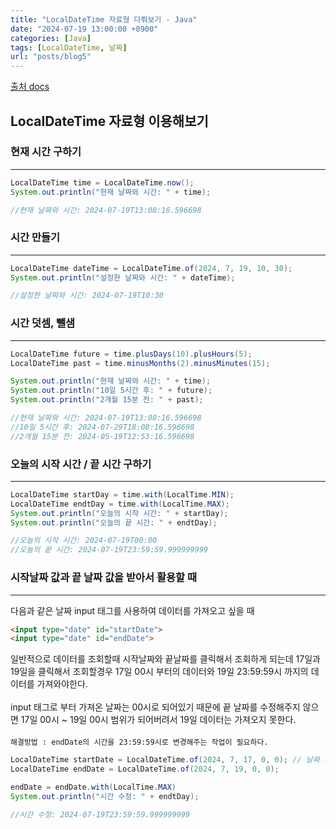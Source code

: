 ```yaml
---
title: "LocalDateTime 자료형 다뤄보기 - Java"
date: "2024-07-19 13:00:00 +0900"
categories: [Java]
tags: [LocalDateTime, 날짜]
url: "posts/blog5"
---
```

[출처 docs](https://docs.oracle.com/javase/8/docs/api/java/time/LocalDate.html) 

## LocalDateTime 자료형 이용해보기

### 현재 시간 구하기
<hr>

```java
LocalDateTime time = LocalDateTime.now();
System.out.println("현재 날짜와 시간: " + time);

//현재 날짜와 시간: 2024-07-19T13:08:16.596698
```

### 시간 만들기
<hr>

```java
LocalDateTime dateTime = LocalDateTime.of(2024, 7, 19, 10, 30);
System.out.println("설정한 날짜와 시간: " + dateTime);

//설정한 날짜와 시간: 2024-07-19T10:30
```

### 시간 덧셈, 뺄샘
<hr>

```java
LocalDateTime future = time.plusDays(10).plusHours(5);
LocalDateTime past = time.minusMonths(2).minusMinutes(15);

System.out.println("현재 날짜와 시간: " + time);
System.out.println("10일 5시간 후: " + future);
System.out.println("2개월 15분 전: " + past);

//현재 날짜와 시간: 2024-07-19T13:08:16.596698
//10일 5시간 후: 2024-07-29T18:08:16.596698
//2개월 15분 전: 2024-05-19T12:53:16.596698
```

### 오늘의 시작 시간 / 끝 시간 구하기
<hr>

```java
LocalDateTime startDay = time.with(LocalTime.MIN);
LocalDateTime endtDay = time.with(LocalTime.MAX);
System.out.println("오늘의 시작 시간: " + startDay);
System.out.println("오늘의 끝 시간: " + endtDay);

//오늘의 시작 시간: 2024-07-19T00:00
//오늘의 끝 시간: 2024-07-19T23:59:59.999999999
```

### 시작날짜 값과 끝 날짜 값을 받아서 활용할 때
<hr>

다음과 같은 날짜 input 태그를 사용하여 데이터를 가져오고 싶을 때
```html
<input type="date" id="startDate">
<input type="date" id="endDate">
```

일반적으로 데이터를 조회할때 시작날짜와 끝날짜를 클릭해서 조회하게 되는데
17일과 19일을 클릭해서 조회할경우 17일 00시 부터의 데이터와 19일 23:59:59시 까지의 데이터를 가져와야한다. <br><br>
input 태그로 부터 가져온 날짜는 00시로 되어있기 때문에 끝 날짜를 수정해주지 않으면 17일 00시 ~ 19일 00시 범위가 되어버려서
19일 데이터는 가져오지 못한다. <br><br> `해결방법 : endDate의 시간을 23:59:59시로 변경해주는 작업이 필요하다.`

```java
LocalDateTime startDate = LocalDateTime.of(2024, 7, 17, 0, 0); // 날짜 가데이터 생성
LocalDateTime endDate = LocalDateTime.of(2024, 7, 19, 0, 0); 

endDate = endDate.with(LocalTime.MAX)
System.out.println("시간 수정: " + endtDay);

//시간 수정: 2024-07-19T23:59:59.999999999
```